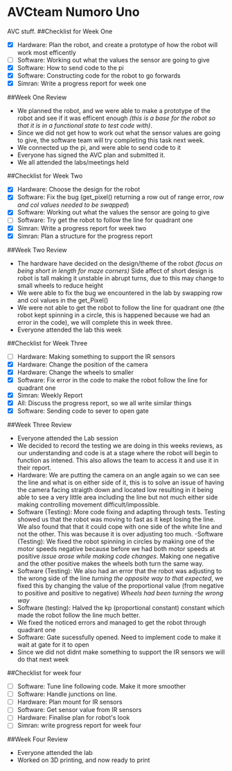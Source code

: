 # AVCteam Numoro Uno
AVC stuff. 
##Checklist for Week One
- [x] Hardware: Plan the robot, and create a prototype of how the robot will work most efficently
- [ ] Software: Working out what the values the sensor are going to give
- [x] Software: How to send code to the pi
- [x] Software: Constructing code for the robot to go forwards
- [x] Simran: Write a progress report for week one

##Week One Review
- We planned the robot, and we were able to make a prototype of the robot and see if it was efficent enough *(this is a base for the robot so that it is in a functional state to test code with)*.
- Since we did not get how to work out what the sensor values are going to give, the software team will try completing this      task next week.
- We connected up the pi, and were able to send code to it
- Everyone has signed the AVC plan and submitted it.
- We all attended the labs/meetings held

##Checklist for Week Two
- [x] Hardware: Choose the design for the robot
- [x] Software: Fix the bug (get_pixel() returning a row out of range error, *row and col values needed to be swapped*)
- [x] Software: Working out what the values the sensor are going to give
- [ ] Software: Try get the robot to follow the line for quadrant one
- [x] Simran: Write a progress report for week two
- [x] Simran: Plan a structure for the progress report

##Week Two Review
- The hardware have decided on the design/theme of the robot *(focus on being short in length for maze corners)*
    Side affect of short design is robot is tall making it unstable in abrupt turns, due to this may change to small wheels to reduce height
- We were able to fix the bug we encountered in the lab by swapping row and col values in the get_Pixel()
- We were not able to get the robot to follow the line for quadrant one (the robot kept spinning in a circle, this is happened   because we had an error in the code), we will complete this in week three.
- Everyone attended the lab this week

##Checklist for Week Three
- [ ] Hardware: Making something to support the IR sensors 
- [x] Hardware: Change the position of the camera
- [x] Hardware: Change the wheels to smaller 
- [x] Software: Fix error in the code to make the robot follow the line for quadrant one
- [x] Simran: Weekly Report
- [x] All: Discuss the progress report, so we all write similar things
- [x] Software: Sending code to sever to open gate

##Week Three Review
- Everyone attended the Lab session
- We decided to record the testing we are doing in this weeks reviews, as our understanding and code is at a stage where the robot will begin to function as intened. This also allows the team to access it and use it in their report.
- Hardware: We are putting the camera on an angle again so we can see the line and what is on either side of it, this is to solve an issue of having the camera facing straigth down and located low resulting in it being able to see a very little area including the line but not much either side making controlling movement difficult/impossible.
- Software (Testing): More code fixing and adapting through tests. Testing showed us that the robot was moving to fast as it kept losing the line. We also found that that it could cope with one side of the white line and not the other. This was because it is over adjusting too much.
-Software (Testing): We fixed the robot spinning in circles by making one of the motor speeds negative because before we had both motor speeds at positive *issue arose while making code changes*. Making one negative and the other positive makes the wheels both turn the same way.
- Software (Testing): We also had an error that the robot was adjusting to the wrong side of the line *turning the opposite way to that expected*, we fixed this by changing the value of the proportional value (from negative to positive and positive to negative) *Wheels had been turning the wrong way*
- Software (testing): Halved the kp (proportional constant) constant which made the robot follow the line much better.
- We fixed the noticed errors and managed to get the robot through quadrant one
- Software: Gate sucessfully opened. Need to implement code to make it wait at gate for it to open
- Since we did not didnt make something to support the IR sensors we will do that next week

##Checklist for week four
- [ ] Software: Tune line following code. Make it more smoother
- [ ] Software: Handle junctions on line.
- [ ] Hardware: Plan mount for IR sensors
- [ ] Software: Get sensor value from IR sensors
- [ ] Hardware: Finalise plan for robot's look
- [ ] Simran: write progress report for week four

##Week Four Review
- Everyone attended the lab
- Worked on 3D printing, and now ready to print
